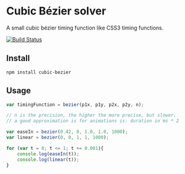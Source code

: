 Cubic Bézier solver
===================

A small cubic bézier timing function like CSS3 timing functions.

[![Build Status](https://secure.travis-ci.org/arian/LISP.js.png)](http://travis-ci.org/arian/cubic-bezier)

Install
-------

	npm install cubic-bezier

Usage
-----

``` js
var timingFunction = bezier(p1x, p1y, p2x, p2y, n);

// n is the precision, the higher the more precise, but slower.
// a good approximation is for animations is: duration in ms * 2

var easeIn = bezier(0.42, 0, 1.0, 1.0, 1000);
var linear = bezier(0, 0, 1, 1, 1000);

for (var t = 0; t <= 1; t += 0.001){
	console.log(easeIn(t));
	console.log(linear(t));
}
```
